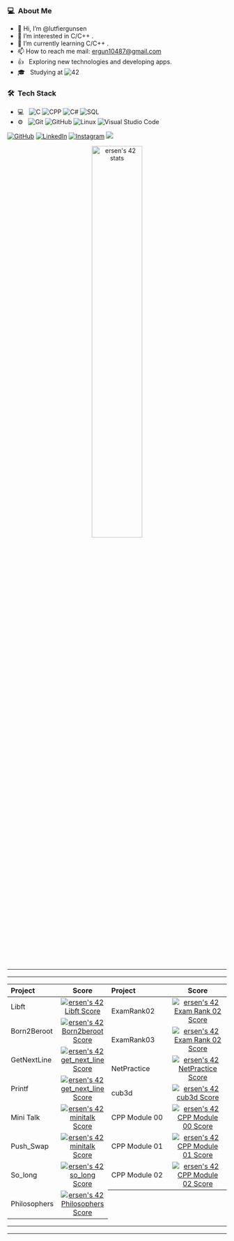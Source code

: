 <h3> 💻 &nbsp;About Me </h3>

- 👋 Hi, I’m @lutfiergunsen
- 👀 I’m interested in C/C++ .
- 🌱 I’m currently learning C/C++ .
- 📫 How to reach me mail: ergun10487@gmail.com
- 👍 &nbsp; Exploring new technologies and developing apps.
- 🎓 &nbsp; Studying at ![42](https://img.shields.io/badge/-Ecole-111111?style=flat&logo=42)

<h3> 🛠 &nbsp;Tech Stack</h3>

- 💻 &nbsp;
  ![C](https://img.shields.io/badge/-C-111111?style=flat&logo=c)
  ![CPP](https://img.shields.io/badge/-C++-111111?style=flat&logo=cplusplus)
  ![C#](https://img.shields.io/badge/-CSharp-111111?style=flat&logo=C%20Sharp)
  ![SQL](https://img.shields.io/badge/-MSSQL-111111?style=flat&logo=sql)
- ⚙️ &nbsp;
  ![Git](https://img.shields.io/badge/-Git-111111?style=flat&logo=git)
  ![GitHub](https://img.shields.io/badge/-GitHub-111111?style=flat&logo=github)
  ![Linux](https://img.shields.io/badge/-Linux-111111?style=flat&logo=linux&logoColor=ffffff)
  ![Visual Studio Code](https://img.shields.io/badge/-Visual%20Studio%20Code-111111?style=flat&logo=visual-studio-code&logoColor=007ACC)


[![GitHub](https://img.shields.io/badge/GitHub-100000?style=for-the-badge&logo=github&logoColor=white)](https://github.com/lutfiergunsen)
[![LinkedIn](https://img.shields.io/badge/LinkedIn-0077B5?style=for-the-badge&logo=linkedin&logoColor=white)](https://www.linkedin.com/in/ergunsen/)
[![Instagram](https://img.shields.io/badge/Instagram-E4405F?style=for-the-badge&logo=instagram&logoColor=white)](https://www.instagram.com/ergunsen17/)
<a href="https://discordapp.com/users/351097197749862400">
    <img src="https://img.shields.io/badge/Discord-5865F2?style=for-the-badge&logo=discord&logoColor=white"/>
  </a>
<p align="center">
<a href="https://profile.intra.42.fr/users/ersen"><img width="48%" src="https://badge42.vercel.app/api/v2/cl1lkdqj3000609l1klzziqu1/stats?cursusId=9&coalitionId=233" alt="ersen's 42 stats"/></a>
<table  align="center">

<tr style="display:flex; justify-content:space-around;"><td style="padding:0;">

<table widht="100%" align="center">
  <tr style="display:flex; justify-content:space-around; padding:0;">
  <td style="padding:0; margin:0;">

| Project | Score | 
| :- | :-: |
| Libft <img width=150>|[![ersen's 42 Libft Score](https://badge42.vercel.app/api/v2/cl8t4qn9j00060gl6lxit70h1/project/2507410)](https://github.com/lutfiergunsen)|
| Born2Beroot| [![ersen's 42 Born2beroot Score](https://badge42.vercel.app/api/v2/cl8t4qn9j00060gl6lxit70h1/project/2565437)](https://github.com/lutfiergunsen)|
| GetNextLine| [![ersen's 42 get_next_line Score](https://badge42.vercel.app/api/v2/cl8t4qn9j00060gl6lxit70h1/project/2600162)](https://github.com/lutfiergunsen)|
| Printf| [![ersen's 42 get_next_line Score](https://badge42.vercel.app/api/v2/cl8t4qn9j00060gl6lxit70h1/project/2600162)](https://github.com/lutfiergunsen)|
| Mini Talk| [![ersen's 42 minitalk Score](https://badge42.vercel.app/api/v2/cl8t4qn9j00060gl6lxit70h1/project/2638751)](https://github.com/lutfiergunsen)|
| Push_Swap| [![ersen's 42 minitalk Score](https://badge42.vercel.app/api/v2/cl8t4qn9j00060gl6lxit70h1/project/2638751)](https://github.com/lutfiergunsen)|
| So_long | [![ersen's 42 so_long Score](https://badge42.vercel.app/api/v2/cl8t4qn9j00060gl6lxit70h1/project/2723792)](https://github.com/lutfiergunsen)|
| Philosophers| [![ersen's 42 Philosophers Score](https://badge42.vercel.app/api/v2/cl8t4qn9j00060gl6lxit70h1/project/2883127)](https://github.com/lutfiergunsen)|

</td>
  <td style="padding:0; margin:0;">

|Project|Score| 
| :-	|	:-:	|
| ExamRank02 <img width=150>| [![ersen's 42 Exam Rank 02 Score](https://badge42.vercel.app/api/v2/cl8t4qn9j00060gl6lxit70h1/project/2628328)](https://github.com/lutfiergunsen)|
| ExamRank03| [![ersen's 42 Exam Rank 02 Score](https://badge42.vercel.app/api/v2/cl8t4qn9j00060gl6lxit70h1/project/2628328)](https://github.com/lutfiergunsen)|
| NetPractice| [![ersen's 42 NetPractice Score](https://badge42.vercel.app/api/v2/cl8t4qn9j00060gl6lxit70h1/project/2993872)](https://github.com/lutfiergunsen)|
| cub3d| [![ersen's 42 cub3d Score](https://badge42.vercel.app/api/v2/cl8t4qn9j00060gl6lxit70h1/project/3053019)](https://github.com/lutfiergunsen)|
| CPP Module 00| [![ersen's 42 CPP Module 00 Score](https://badge42.vercel.app/api/v2/cl8t4qn9j00060gl6lxit70h1/project/2993873)](https://github.com/lutfiergunsen)|
| CPP Module 01| [![ersen's 42 CPP Module 01 Score](https://badge42.vercel.app/api/v2/cl8t4qn9j00060gl6lxit70h1/project/3089227)](https://github.com/lutfiergunsen)|
| CPP Module 02| [![ersen's 42 CPP Module 02 Score](https://badge42.vercel.app/api/v2/cl8t4qn9j00060gl6lxit70h1/project/3117403)](https://github.com/lutfiergunsen)|
</td></tr></table>
